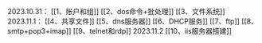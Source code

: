2023.10.31：
[[1、账户和组]]
[[2、dos命令+批处理]]
[[3、文件系统]]
2023.11.1：
[[4、共享文件]]
[[5、dns服务器]]
[[6、DHCP服务]]
[[7、ftp]]
[[8、smtp+pop3+imap]]
[[9、telnet和rdp]]
2023.11.2
[[10、iis服务器搭建]]